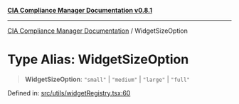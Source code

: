 [**CIA Compliance Manager Documentation v0.8.1**](../README.md)

***

[CIA Compliance Manager Documentation](../globals.md) / WidgetSizeOption

# Type Alias: WidgetSizeOption

> **WidgetSizeOption**: `"small"` \| `"medium"` \| `"large"` \| `"full"`

Defined in: [src/utils/widgetRegistry.tsx:60](https://github.com/Hack23/cia-compliance-manager/blob/aea527f1006de96602c10bb201453301cffe7b07/src/utils/widgetRegistry.tsx#L60)
